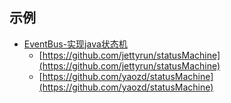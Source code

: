 ## 示例
- [EventBus-实现java状态机](https://www.jianshu.com/p/8def04b34b3c)
    - [https://github.com/jettyrun/statusMachine](https://github.com/jettyrun/statusMachine)
    - [https://github.com/yaozd/statusMachine](https://github.com/yaozd/statusMachine)